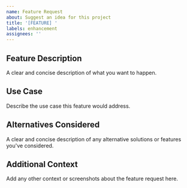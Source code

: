 ```yaml
---
name: Feature Request
about: Suggest an idea for this project
title: '[FEATURE] '
labels: enhancement
assignees: ''
---
```


## Feature Description
A clear and concise description of what you want to happen.

## Use Case
Describe the use case this feature would address.

## Alternatives Considered
A clear and concise description of any alternative solutions or features you've considered.

## Additional Context
Add any other context or screenshots about the feature request here.

